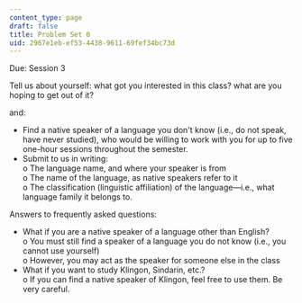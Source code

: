 ```yaml
---
content_type: page
draft: false
title: Problem Set 0
uid: 2967e1eb-ef53-4438-9611-69fef34bc73d
---
```

Due: Session 3

Tell us about yourself: what got you interested in this class? what are you hoping to get out of it? 

and: 

- Find a native speaker of a language you don't know (i.e., do not speak, have never studied), who would be willing to work with you for up to five one-hour sessions throughout the semester. 
- Submit to us in writing:    
    o The language name, and where your speaker is from    
    o The name of the language, as native speakers refer to it    
    o The classification (linguistic affiliation) of the language—i.e., what language family it belongs to. 

Answers to frequently asked questions:

- What if you are a native speaker of a language other than English?    
    o You must still find a speaker of a language you do not know (i.e., you cannot use yourself)    
    o However, you may act as the speaker for someone else in the class 
- What if you want to study Klingon, Sindarin, etc.?    
    o If you can find a native speaker of Klingon, feel free to use them. Be very careful.